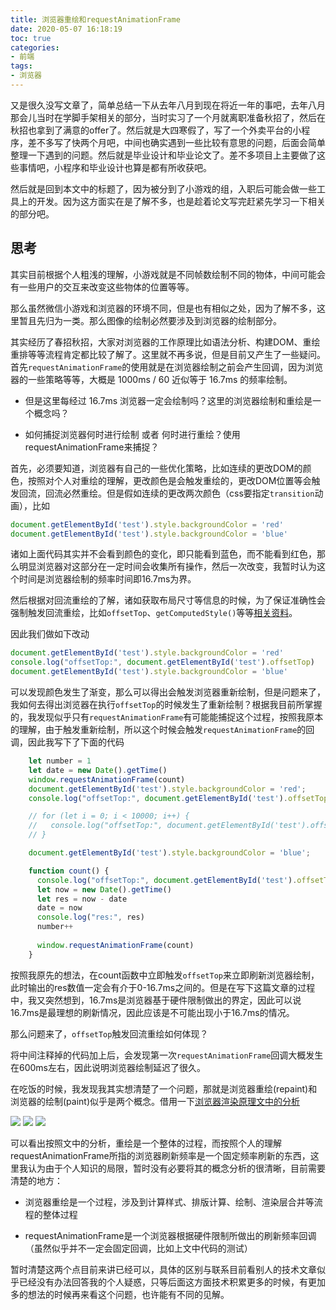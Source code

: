 ```yaml
---
title: 浏览器重绘和requestAnimationFrame
date: 2020-05-07 16:18:19
toc: true
categories:
- 前端
tags:
- 浏览器
---
```


又是很久没写文章了，简单总结一下从去年八月到现在将近一年的事吧，去年八月那会儿当时在学脚手架相关的部分，当时实习了一个月就离职准备秋招了，然后在秋招也拿到了满意的offer了。然后就是大四寒假了，写了一个外卖平台的小程序，差不多写了快两个月吧，中间也确实遇到一些比较有意思的问题，后面会简单整理一下遇到的问题。然后就是毕业设计和毕业论文了。差不多项目上主要做了这些事情吧，小程序和毕业设计也算是都有所收获吧。

然后就是回到本文中的标题了，因为被分到了小游戏的组，入职后可能会做一些工具上的开发。因为这方面实在是了解不多，也是趁着论文写完赶紧先学习一下相关的部分吧。

<!--more-->

## 思考

其实目前根据个人粗浅的理解，小游戏就是不同帧数绘制不同的物体，中间可能会有一些用户的交互来改变这些物体的位置等等。

那么虽然微信小游戏和浏览器的环境不同，但是也有相似之处，因为了解不多，这里暂且先归为一类。那么图像的绘制必然要涉及到浏览器的绘制部分。

其实经历了春招秋招，大家对浏览器的工作原理比如语法分析、构建DOM、重绘重排等等流程肯定都比较了解了。这里就不再多说，但是目前又产生了一些疑问。首先`requestAnimationFrame`的使用就是在浏览器绘制之前会产生回调，因为浏览器的一些策略等等，大概是 1000ms / 60 近似等于 16.7ms 的频率绘制。

* 但是这里每经过 16.7ms 浏览器一定会绘制吗？这里的浏览器绘制和重绘是一个概念吗？

* 如何捕捉浏览器何时进行绘制 或者 何时进行重绘？使用 requestAnimationFrame来捕捉？

首先，必须要知道，浏览器有自己的一些优化策略，比如连续的更改DOM的颜色，按照对个人对重绘的理解，更改颜色是会触发重绘的，更改DOM位置等会触发回流，回流必然重绘。但是假如连续的更改两次颜色（css要指定`transition`动画），比如

```js
document.getElementById('test').style.backgroundColor = 'red'
document.getElementById('test').style.backgroundColor = 'blue'
```

诸如上面代码其实并不会看到颜色的变化，即只能看到蓝色，而不能看到红色，那么明显浏览器对这部分在一定时间会收集所有操作，然后一次改变，我暂时认为这个时间是浏览器绘制的频率时间即16.7ms为界。

然后根据对回流重绘的了解，诸如获取布局尺寸等信息的时候，为了保证准确性会强制触发回流重绘，比如`offsetTop`、`getComputedStyle()`等等[相关资料]('https://juejin.im/post/5e8ec67ce51d4546fd4813d3')。

因此我们做如下改动

```js
document.getElementById('test').style.backgroundColor = 'red'
console.log("offsetTop:", document.getElementById('test').offsetTop)
document.getElementById('test').style.backgroundColor = 'blue'
```

可以发现颜色发生了渐变，那么可以得出会触发浏览器重新绘制，但是问题来了，我如何去得出浏览器在执行`offsetTop`的时候发生了重新绘制？根据我目前所掌握的，我发现似乎只有`requestAnimationFrame`有可能能捕捉这个过程，按照我原本的理解，由于触发重新绘制，所以这个时候会触发`requestAnimationFrame`的回调，因此我写下了下面的代码

```js
    let number = 1
    let date = new Date().getTime()
    window.requestAnimationFrame(count)
    document.getElementById('test').style.backgroundColor = 'red';
    console.log("offsetTop:", document.getElementById('test').offsetTop)

    // for (let i = 0; i < 10000; i++) {
    //   console.log("offsetTop:", document.getElementById('test').offsetTop)
    // }

    document.getElementById('test').style.backgroundColor = 'blue';

    function count() {
      console.log("offsetTop:", document.getElementById('test').offsetTop)
      let now = new Date().getTime()
      let res = now - date
      date = now
      console.log("res:", res)
      number++
      
      window.requestAnimationFrame(count)
    }
```

按照我原先的想法，在count函数中立即触发`offsetTop`来立即刷新浏览器绘制，此时输出的res数值一定会有介于0-16.7ms之间的。但是在写下这篇文章的过程中，我又突然想到，16.7ms是浏览器基于硬件限制做出的界定，因此可以说16.7ms是最理想的刷新情况，因此应该是不可能出现小于16.7ms的情况。

那么问题来了，`offsetTop`触发回流重绘如何体现？

将中间注释掉的代码加上后，会发现第一次`requestAnimationFrame`回调大概发生在600ms左右，因此说明浏览器绘制延迟了很久。

在吃饭的时候，我发现我其实想清楚了一个问题，那就是浏览器重绘(repaint)和浏览器的绘制(paint)似乎是两个概念。借用一下[浏览器渲染原理文中的分析]('https://juejin.im/post/5d707d48f265da03c23ef4aa')

<img src="https://file-1305436646.file.myqcloud.com/blog/2020-5-7/1.jpg">

<img src="https://file-1305436646.file.myqcloud.com/blog/2020-5-7/2.jpg">

<img src="https://file-1305436646.file.myqcloud.com/blog/2020-5-7/3.jpg">

可以看出按照文中的分析，重绘是一个整体的过程，而按照个人的理解requestAnimationFrame所指的浏览器刷新频率是一个固定频率刷新的东西，这里我认为由于个人知识的局限，暂时没有必要将其的概念分析的很清晰，目前需要清楚的地方：

* 浏览器重绘是一个过程，涉及到计算样式、排版计算、绘制、渲染层合并等流程的整体过程

* requestAnimationFrame是一个浏览器根据硬件限制所做出的刷新频率回调（虽然似乎并不一定会固定回调，比如上文中代码的测试）

暂时清楚这两个点目前来讲已经可以，具体的区别与联系目前看别人的技术文章似乎已经没有办法回答我的个人疑惑，只等后面这方面技术积累更多的时候，有更加多的想法的时候再来看这个问题，也许能有不同的见解。
